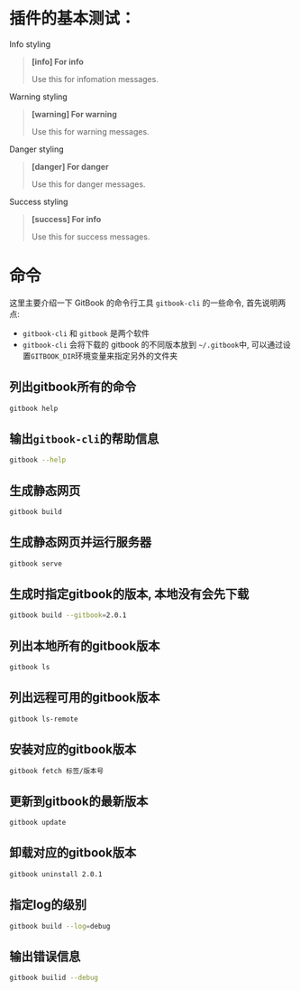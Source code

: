 # 插件的基本测试：
Info styling
> **[info] For info**
>
> Use this for infomation messages.

Warning styling
> **[warning] For warning**
>
> Use this for warning messages.

Danger styling
> **[danger] For danger**
>
> Use this for danger messages.

Success styling
> **[success] For info**
>
> Use this for success messages.


# 命令

这里主要介绍一下 GitBook 的命令行工具 `gitbook-cli` 的一些命令, 首先说明两点:
* `gitbook-cli` 和 `gitbook` 是两个软件
* `gitbook-cli` 会将下载的 gitbook 的不同版本放到 `~/.gitbook`中, 可以通过设置`GITBOOK_DIR`环境变量来指定另外的文件夹



## 列出gitbook所有的命令
```bash
gitbook help
```

## 输出`gitbook-cli`的帮助信息
```bash
gitbook --help
```

## 生成静态网页
```bash
gitbook build
```
## 生成静态网页并运行服务器
```bash
gitbook serve
```

## 生成时指定gitbook的版本, 本地没有会先下载
```bash
gitbook build --gitbook=2.0.1
```

## 列出本地所有的gitbook版本
```bash
gitbook ls
```

## 列出远程可用的gitbook版本
```bash
gitbook ls-remote
```

## 安装对应的gitbook版本
```bash
gitbook fetch 标签/版本号
```

## 更新到gitbook的最新版本
```bash
gitbook update
```

## 卸载对应的gitbook版本
```bash
gitbook uninstall 2.0.1
```

## 指定log的级别
```bash
gitbook build --log=debug
```

## 输出错误信息
```bash
gitbook builid --debug
```
